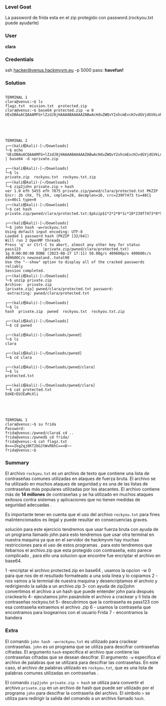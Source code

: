 ### Level Goat
La password de frida esta en el zip protegido con password.(rockyou.txt puede ayudarte)
### User
**clara**
### Credentials
ssh hacker@venus.hackmyvm.eu -p 5000
pass: **havefun!**
### Solution
```shell

TERMINAL 1
clara@venus:~$ ls
flagz.txt  mission.txt  protected.zip
clara@venus:~$ base64 protected.zip -w 0
UEsDBAoACQAAAMFG+lZzdJ8jHAAAABAAAAAZABwAcHduZWQvY2xhcmEvcHJvdGVjdGVkLnR4dFVUCQADKd/AZCnfwGR1eAsAAQQAAAAABAAAAAA1p/4kJie4z6wyYuU5N9W7cQ5FIJb5UGmHTrylUEsHCHN0nyMcAAAAEAAAAFBLAQIeAwoACQAAAMFG+lZzdJ8jHAAAABAAAAAZABgAAAAAAAEAAACkgQAAAABwd25lZC9jbGFyYS9wcm90ZWN0ZWQudHh0VVQFAAMp38BkdXgLAAEEAAAAAAQAAAAAUEsFBgAAAAABAAEAXwAAAH8AAAAAAA==clara@venus:~$





TERMINAL 2
┌──(kali㉿kali)-[~/Downloads]
└─$ echo 'UEsDBAoACQAAAMFG+lZzdJ8jHAAAABAAAAAZABwAcHduZWQvY2xhcmEvcHJvdGVjdGVkLnR4dFVUCQADKd/AZCnfwGR1eAsAAQQAAAAABAAAAAA1p/4kJie4z6wyYuU5N9W7cQ5FIJb5UGmHTrylUEsHCHN0nyMcAAAAEAAAAFBLAQIeAwoACQAAAMFG+lZzdJ8jHAAAABAAAAAZABgAAAAAAAEAAACkgQAAAABwd25lZC9jbGFyYS9wcm90ZWN0ZWQudHh0VVQFAAMp38BkdXgLAAEEAAAAAAQAAAAAUEsFBgAAAAABAAEAXwAAAH8AAAAAAA==' | base64 -d >private.zip

┌──(kali㉿kali)-[~/Downloads]
└─$ ls
private.zip  rockyou.txt  rockyou.txt.zip                                                
┌──(kali㉿kali)-[~/Downloads]
└─$ zip2john private.zip > hash
ver 1.0 efh 5455 efh 7875 private.zip/pwned/clara/protected.txt PKZIP Encr: 2b chk, TS_chk, cmplen=28, decmplen=16, crc=239F7473 ts=46C1 cs=46c1 type=0                                                    
┌──(kali㉿kali)-[~/Downloads]
└─$ cat hash       
private.zip/pwned/clara/protected.txt:$pkzip$1*2*2*0*1c*10*239f7473*0*53*0*1c*46c1*35a7fe242627b8cfac3262e53937d5bb710e452096f95069874ebca5*$/pkzip$:pwned/clara/protected.txt:private.zip::private.zip

┌──(kali㉿kali)-[~/Downloads]
└─$ john hash -w=rockyou.txt
Using default input encoding: UTF-8
Loaded 1 password hash (PKZIP [32/64])
Will run 2 OpenMP threads
Press 'q' or Ctrl-C to abort, almost any other key for status
pass123          (private.zip/pwned/clara/protected.txt)     
1g 0:00:00:00 DONE (2023-08-27 17:11) 50.00g/s 409600p/s 409600c/s 409600C/s newzealand..total90
Use the "--show" option to display all of the cracked passwords reliably
Session completed.                                                      
┌──(kali㉿kali)-[~/Downloads]
└─$ unzip private.zip    
Archive:  private.zip
[private.zip] pwned/clara/protected.txt password: 
 extracting: pwned/clara/protected.txt  
                                                                                                                                                   
┌──(kali㉿kali)-[~/Downloads]
└─$ ls
hash  private.zip  pwned  rockyou.txt  rockyou.txt.zip

┌──(kali㉿kali)-[~/Downloads]
└─$ cd pwned    

┌──(kali㉿kali)-[~/Downloads/pwned]
└─$ ls
clara

┌──(kali㉿kali)-[~/Downloads/pwned]
└─$ cd clara 

┌──(kali㉿kali)-[~/Downloads/pwned/clara]
└─$ ls
protected.txt

┌──(kali㉿kali)-[~/Downloads/pwned/clara]
└─$ cat protected.txt 
Ed4ErEUJEaMcXli





TERMINAL 1
clara@venus:~$ su frida
Password:
frida@venus:/pwned/clara$ cd ..
frida@venus:/pwned$ cd frida/
frida@venus:~$ cat flagz.txt
8===Ikg2qj8KT2bGJtWvR6hC===D~~
frida@venus:~$

```
### Summary

El archivo `rockyou.txt` es un archivo de texto que contiene una lista de contraseñas comunes utilizadas en ataques de fuerza bruta. El archivo se ha utilizado en muchos ataques de seguridad y es una de las listas de contraseñas más populares utilizadas por los atacantes. El archivo contiene más de **14 millones** de contraseñas y se ha utilizado en muchos ataques exitosos contra sistemas y aplicaciones que no tienen medidas de seguridad adecuadas .

Es importante tener en cuenta que el uso del archivo `rockyou.txt` para fines malintencionados es ilegal y puede resultar en consecuencias graves.

solución
para este ejercicio tendremos que usar fuerza bruta con ayuda de un programa llamado john para esto tendremos que usar otra terminal en nuestra maquina  ya que en el servidor de hackmyvm hay muchas restricciones para el uso de estos programas  . para esto tendremos que llebarnos el archivo.zip que esta protegido con  contraseña, esto parece complicado , para ello una solucion que encontre fue encriptar el archivo en base64.

1 -encriptar el archivo protected.zip en base64 , usamos la opcion -w 0 para que nos de el resultado formateado a una sola linea y lo copiamos
2 - nos vamos a la termnial de nuestra maquina y desencriptamos el archvio y redirigiendo la salida a un archivo.zip
3-  con ayuda de zip2john convertimos el archivo a un hash que puede entender john para después crackearlo 
4- ejecutamos john pasándole el archivo a crackear y li lista de contraseñas rockyou.txt
5-  descubrimos que la contraseña es pass123 con esa contraseña extraemos el archivo .zip
6 - usamos la contraseña que encontramos para loogearnos con el usuario Frida
7 - encontramos la bandera

### Extra

El comando `john hash -w=rockyou.txt` es utilizado para crackear contraseñas. `john` es un programa que se utiliza para descifrar contraseñas cifradas. El argumento `hash` especifica el archivo que contiene las contraseñas cifradas que se desean descifrar. El argumento `-w` especifica el archivo de palabras que se utilizará para descifrar las contraseñas. En este caso, el archivo de palabras utilizado es `rockyou.txt`, que es una lista de palabras comunes utilizadas en contraseñas .

El comando `zip2john private.zip > hash` se utiliza para convertir el archivo `private.zip` en un archivo de hash que puede ser utilizado por el programa `john` para descifrar la contraseña del archivo. El símbolo `>` se utiliza para redirigir la salida del comando a un archivo llamado `hash`.